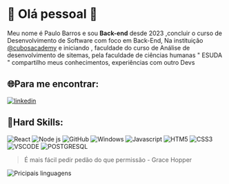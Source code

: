 # :rocket: Olá pessoal 👋

Meu nome é Paulo Barros e sou **Back-end** desde 2023 ,concluir o curso de Desenvolvimento de Software com foco em Back-End,
Na instituição [@cubosacademy](https://cubos.academy/) e iniciando , faculdade do curso de Análise de desenvolvimento de sitemas, pela faculdade de ciências humanas " ESUDA "
compartilho meus conhecimentos, experiências com outro Devs

## :globe_with_meridians:Para me encontrar:
[![linkedin](https://img.shields.io/badge/LinkedIn-0077B5?style=for-the-badge&logo=linkedin&logoColor=white)](https://www.linkedin.com/in/paulo-barros-3bb732270/)




## :rotating_light:Hard Skills:

![React](https://img.shields.io/badge/React-20232A?style=for-the-badge&logo=react&logoColor=61DAFB)
![Node js](https://img.shields.io/badge/Node%20js-339933?style=for-the-badge&logo=nodedotjs&logoColor=white)
![GitHub ](https://img.shields.io/badge/GitHub-100000?style=for-the-badge&logo=github&logoColor=white)
![Windows](https://img.shields.io/badge/Windows-0078D6?style=for-the-badge&logo=windows&logoColor=white)
![Javascript](https://img.shields.io/badge/JavaScript-323330?style=for-the-badge&logo=javascript&logoColor=F7DF1E)
![HTM5](https://img.shields.io/badge/HTML5-E34F26?style=for-the-badge&logo=html5&logoColor=white)
![CSS3](https://img.shields.io/badge/CSS3-1572B6?style=for-the-badge&logo=css3&logoColor=white)
![VSCODE](https://img.shields.io/badge/VSCode-0078D4?style=for-the-badge&logo=visual%20studio%20code&logoColor=white)
![POSTGRESQL](https://img.shields.io/badge/PostgreSQL-316192?style=for-the-badge&logo=postgresql&logoColor=white)



> É mais fácil pedir pedão do que permissão  - Grace Hopper


![Pricipais linguagens](https://github-readme-stats.vercel.app/api/top-langs/?username=PauloBarros3335)
